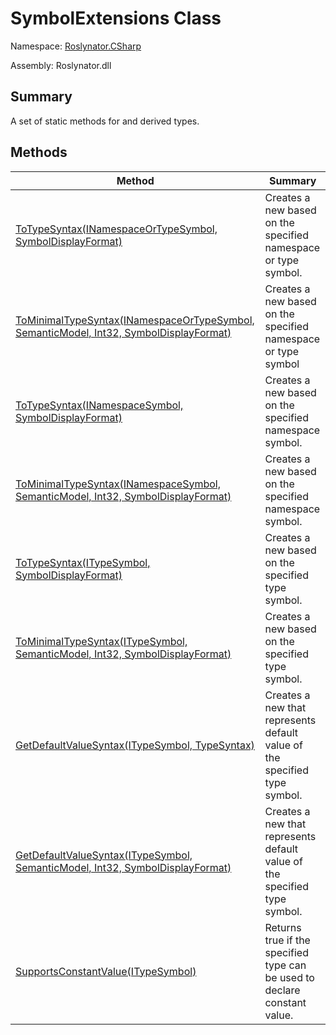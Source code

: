 # SymbolExtensions Class

Namespace: [Roslynator.CSharp](../README.md)

Assembly: Roslynator\.dll

## Summary

A set of static methods for  and derived types\.

## Methods

| Method| Summary|
| --- | --- |
| [ToTypeSyntax(INamespaceOrTypeSymbol, SymbolDisplayFormat)](ToTypeSyntax/README.md) | Creates a new  based on the specified namespace or type symbol\. |
| [ToMinimalTypeSyntax(INamespaceOrTypeSymbol, SemanticModel, Int32, SymbolDisplayFormat)](ToMinimalTypeSyntax/README.md) | Creates a new  based on the specified namespace or type symbol |
| [ToTypeSyntax(INamespaceSymbol, SymbolDisplayFormat)](ToTypeSyntax/README.md) | Creates a new  based on the specified namespace symbol\. |
| [ToMinimalTypeSyntax(INamespaceSymbol, SemanticModel, Int32, SymbolDisplayFormat)](ToMinimalTypeSyntax/README.md) | Creates a new  based on the specified namespace symbol\. |
| [ToTypeSyntax(ITypeSymbol, SymbolDisplayFormat)](ToTypeSyntax/README.md) | Creates a new  based on the specified type symbol\. |
| [ToMinimalTypeSyntax(ITypeSymbol, SemanticModel, Int32, SymbolDisplayFormat)](ToMinimalTypeSyntax/README.md) | Creates a new  based on the specified type symbol\. |
| [GetDefaultValueSyntax(ITypeSymbol, TypeSyntax)](GetDefaultValueSyntax/README.md) | Creates a new  that represents default value of the specified type symbol\. |
| [GetDefaultValueSyntax(ITypeSymbol, SemanticModel, Int32, SymbolDisplayFormat)](GetDefaultValueSyntax/README.md) | Creates a new  that represents default value of the specified type symbol\. |
| [SupportsConstantValue(ITypeSymbol)](SupportsConstantValue/README.md) | Returns true if the specified type can be used to declare constant value\. |

